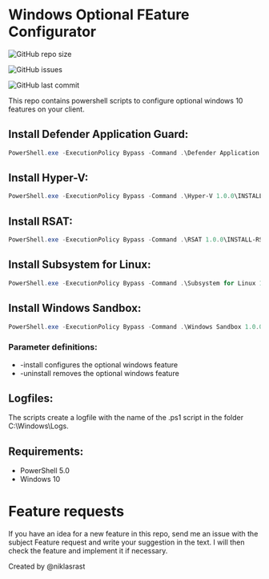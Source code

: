 # Windows Optional FEature Configurator

![GitHub repo size](https://img.shields.io/github/repo-size/niklasrast/Windows-10-OptionalFeature-Configurator)

![GitHub issues](https://img.shields.io/github/issues-raw/niklasrast/Windows-10-OptionalFeature-Configurator)

![GitHub last commit](https://img.shields.io/github/last-commit/niklasrast/Windows-10-OptionalFeature-Configurator)

This repo contains powershell scripts to configure optional windows 10 features on your client.

## Install Defender Application Guard:
```powershell
PowerShell.exe -ExecutionPolicy Bypass -Command .\Defender Application Guard 1.0.0\INSTALL-DefenderApplicationGuard.ps1 -install
```

## Install Hyper-V:
```powershell
PowerShell.exe -ExecutionPolicy Bypass -Command .\Hyper-V 1.0.0\INSTALL-HYPERV.ps1 -install
```

## Install RSAT:
```powershell
PowerShell.exe -ExecutionPolicy Bypass -Command .\RSAT 1.0.0\INSTALL-RSAT-Online.ps1 -install
```

## Install Subsystem for Linux:
```powershell
PowerShell.exe -ExecutionPolicy Bypass -Command .\Subsystem for Linux 1.0.0\INSTALL-SubsystemForLinux.ps1 -install
```

## Install Windows Sandbox:
```powershell
PowerShell.exe -ExecutionPolicy Bypass -Command .\Windows Sandbox 1.0.0\INSTALL-WindowsSandbox.ps1 -install
```

### Parameter definitions:
- -install configures the optional windows feature 
- -uninstall removes the optional windows feature
 
## Logfiles:
The scripts create a logfile with the name of the .ps1 script in the folder C:\Windows\Logs.

## Requirements:
- PowerShell 5.0
- Windows 10

# Feature requests
If you have an idea for a new feature in this repo, send me an issue with the subject Feature request and write your suggestion in the text. I will then check the feature and implement it if necessary.

Created by @niklasrast 